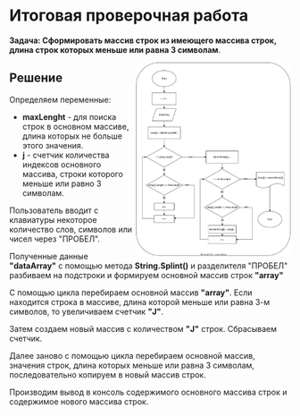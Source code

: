 # Итоговая проверочная работа

**Задача: Сформировать массив строк из имеющего массива строк, длина строк которых меньше или равна 3 символам**.

<img src=".//IMG/block_diagram.svg " width="55%" align="right"> 

## Решение

Определяем переменные:
 * **maxLenght** - для поиска строк в основном массиве, длина которых не больше этого значения.
 * **j** - счетчик количества индексов основного массива, строки которого меньше или равно 3 символам.

Пользователь вводит с клавиатуры некоторое количество слов, символов или чисел через "ПРОБЕЛ".

Полученные данные **"dataArray"** с помощью метода **String.Splint()** и разделителя "ПРОБЕЛ" 
разбиваем на подстроки и формируем основной массив строк **"array"**

C помощью цикла перебираем основной массив **"array"**. Если находится строка в массиве, длина которой меньше или равна 3-м символов, то увеличиваем счетчик **"J"**.

Затем создаем новый массив с количеством **"J"** строк. Сбрасываем счетчик.

Далее заново с помощью цикла перебираем основной массив, значения строк, длина которых меньше или равна 3 символам, последовательно копируем в новый массив строк.

Производим вывод в консоль содержимого основного массива строк и содержимое нового массива строк.
